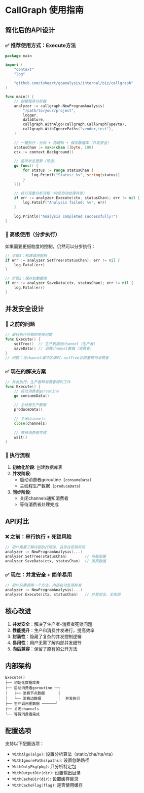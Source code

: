 # CallGraph 使用指南

## 简化后的API设计

### ✅ 推荐使用方式：Execute方法

```go
package main

import (
    "context"
    "log"
    
    "github.com/toheart/goanalysis/internal/biz/callgraph"
)

func main() {
    // 创建程序分析器
    analyzer := callgraph.NewProgramAnalysis(
        "/path/to/your/project",
        logger,
        dataStore,
        callgraph.WithAlgo(callgraph.CallGraphTypeVta),
        callgraph.WithIgnorePaths("vendor,test"),
    )
    
    // 一键执行：分析 + 构建树 + 保存数据库（并发安全）
    statusChan := make(chan []byte, 100)
    ctx := context.Background()
    
    // 监听状态更新（可选）
    go func() {
        for status := range statusChan {
            log.Printf("Status: %s", string(status))
        }
    }()
    
    // 执行完整分析流程（内部自动处理并发）
    if err := analyzer.Execute(ctx, statusChan); err != nil {
        log.Fatalf("Analysis failed: %v", err)
    }
    
    log.Println("Analysis completed successfully!")
}
```

### 🔧 高级使用（分步执行）

如果需要更细粒度的控制，仍然可以分步执行：

```go
// 步骤1：构建调用图树
if err := analyzer.SetTree(statusChan); err != nil {
    log.Fatal(err)
}

// 步骤2：保存到数据库
if err := analyzer.SaveData(ctx, statusChan); err != nil {
    log.Fatal(err)
}
```

## 并发安全设计

### 🚨 之前的问题
```go
// 串行执行导致的死锁问题
func Execute() {
    setTree()  // 生产数据到channel（生产者）
    saveData() // 消费channel数据（消费者）
}
// 问题：当channel缓冲区满时，setTree会阻塞等待消费者
```

### ✅ 现在的解决方案
```go
// 并发执行，生产者和消费者同时工作
func Execute() {
    // 启动消费者goroutine
    go consumeData()
    
    // 主线程生产数据
    produceData()
    
    // 关闭channels
    close(channels)
    
    // 等待消费者完成
    wait()
}
```

### 🔄 执行流程

1. **初始化阶段**: 创建数据库表
2. **并发阶段**: 
   - 启动消费者goroutine（`consumeData`）
   - 主线程生产数据（`produceData`）
3. **同步阶段**: 
   - 关闭channels通知消费者
   - 等待消费者处理完成

## API对比

### ❌ 之前：串行执行 + 死锁风险
```go
// 用户需要了解内部执行顺序，且存在死锁风险
analyzer := NewProgramAnalysis(...)
analyzer.SetTree(statusChan)        // 可能阻塞
analyzer.SaveData(ctx, statusChan)  // 消费数据
```

### ✅ 现在：并发安全 + 简单易用
```go
// 用户只需调用一个方法，内部自动处理并发
analyzer := NewProgramAnalysis(...)
analyzer.Execute(ctx, statusChan)   // 并发安全，无死锁
```

## 核心改进

1. **并发安全**：解决了生产者-消费者死锁问题
2. **性能提升**：生产和消费并发进行，提高效率
3. **封装性**：隐藏了复杂的并发控制逻辑
4. **易用性**：用户无需了解内部并发细节
5. **向后兼容**：保留了原有的公开方法

## 内部架构

```
Execute()
├── 初始化数据库表
├── 启动消费者goroutine ──┐
│   ├── 消费节点数据      │
│   └── 消费边数据        │  并发执行
├── 生产调用图数据 ──────┘
├── 关闭channels
└── 等待消费者完成
```

## 配置选项

支持以下配置选项：

- `WithAlgo(algo)`: 设置分析算法（static/cha/rta/vta）
- `WithIgnorePaths(paths)`: 设置忽略路径
- `WithOnlyPkg(pkg)`: 只分析特定包
- `WithOutputDir(dir)`: 设置输出目录
- `WithCacheDir(dir)`: 设置缓存目录
- `WithCacheFlag(flag)`: 是否使用缓存 